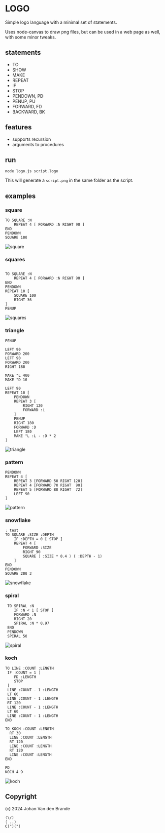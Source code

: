 # LOGO

Simple logo language with a minimal set of statements.

Uses node-canvas to draw png files, but can be used in a web page as well, with some minor tweaks.

## statements

  * TO
  * SHOW
  * MAKE
  * REPEAT
  * IF
  * STOP
  * PENDOWN, PD
  * PENUP, PU
  * FORWARD, FD
  * BACKWARD, BK

## features

  * supports recursion
  * arguments to procedures

## run

```
node logo.js script.logo
```

This will generate a `script.png` in the same folder as the script.

## examples

### square

```
TO SQUARE :N
    REPEAT 4 [ FORWARD :N RIGHT 90 ]
END
PENDOWN
SQUARE 100
```

![square](./examples/square.png)

### squares

```

TO SQUARE :N
    REPEAT 4 [ FORWARD :N RIGHT 90 ]
END
PENDOWN
REPEAT 10 [
    SQUARE 100
    RIGHT 36
]
PENUP
```

![squares](./examples/squares.png)

### triangle

```
PENUP

LEFT 90
FORWARD 200
LEFT 90
FORWARD 200
RIGHT 180

MAKE "L 400
MAKE "D 10

LEFT 90
REPEAT 10 [
    PENDOWN
    REPEAT 3 [
        RIGHT 120
        FORWARD :L
    ]
    PENUP
    RIGHT 180
    FORWARD :D
    LEFT 180
    MAKE "L :L - :D * 2
]    

```

![triangle](./examples/triangle.png)

### pattern

```
PENDOWN
REPEAT 4 [
	REPEAT 3 [FORWARD 50 RIGHT 120]
	REPEAT 4 [FORWARD 70 RIGHT  90]
	REPEAT 5 [FORWARD 80 RIGHT  72]
	LEFT 90
]
```

![pattern](./examples/pattern.png)

### snowflake

```
; test
TO SQUARE :SIZE :DEPTH
    IF :DEPTH = 0 [ STOP ]
    REPEAT 4 [
        FORWARD :SIZE
        RIGHT 90
        SQUARE ( :SIZE * 0.4 ) ( :DEPTH - 1)
    ]    
END
PENDOWN
SQUARE 200 3
```

![snowflake](./examples/snowflake.png)

### spiral

```
 TO SPIRAL :N
    IF :N < 1 [ STOP ]
    FORWARD :N
    RIGHT 20
    SPIRAL :N * 0.97
 END
 PENDOWN
 SPIRAL 50
```

![spiral](./examples/spiral.png)

### koch

```
TO LINE :COUNT :LENGTH
 IF :COUNT = 1 [
    FD :LENGTH
    STOP
 ] 
 LINE :COUNT - 1 :LENGTH
 LT 60
 LINE :COUNT - 1 :LENGTH
 RT 120
 LINE :COUNT - 1 :LENGTH
 LT 60
 LINE :COUNT - 1 :LENGTH
END

TO KOCH :COUNT :LENGTH
  RT 30
  LINE :COUNT :LENGTH
  RT 120
  LINE :COUNT :LENGTH
  RT 120
  LINE :COUNT :LENGTH
END

PD
KOCH 4 9
```

![koch](./examples/koch.png)

## Copyright

(c) 2024 Johan Van den Brande

```
(\/)
( ..)
C(")(")
```